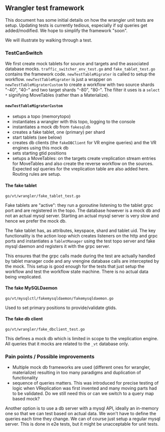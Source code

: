 ## Wrangler test framework

This document has some initial details on how the wrangler unit tests are setup. Updating tests is currently tedious,
especially if sql queries get added/modified. We hope to simplify the framework "soon".

We will illustrate by walking through a test.

### TestCanSwitch

We first create mock tablets for source and targets and the associated database mocks. `traffic_switcher_env_test.go`
and `fake_tablet_test.go` contains the framework code.  `newTestTableMigrater` is called to setup the
workflow. `newTestTableMigrater` is just a wrapper on `newTestTableMigraterCustom` to create a workflow with two source
shards "-40", "40-" and two target shards "-80", "80-". The filter it uses is a `select *` signifying MoveTables (rather
than a Materialize).

#### `newTestTableMigraterCustom`

* setups a topo (memorytopo)
* instantiates a wrangler with this topo, logging to the console
* instantiates a mock db from `fakesqldb`
* creates a fake tablet, one (primary) per shard
* start tablets (see below)
* creates db clients (the `fakeDBClient` for VR engine queries) and the VR engines using this mock db
* sets starting gtid positions
* setups a MoveTables: on the targets create vreplication stream entries for MoveTables and also create the reverse
  workflow on the sources. Expected sql queries for the vreplication table are also added here. Routing rules are setup.

#### The fake tablet

`go/vt/wrangler/fake_tablet_test.go`

Fake tablets are "active": they run a goroutine listening to the tablet grpc port and are registered in the topo. The
database however is a mock db and not an actual mysql server. Starting an actual mysql server is very slow and hence we
prefer the mock db.

The fake tablet has, as attributes, keyspace, shard and tablet uid. The key functionality is the action loop which
creates listeners on the http and grpc ports and instantiates a `TabletManager` using the test topo server and fake
mysql daemon and registers it with the grpc server.

This ensures that the grpc calls made during the test are actually handled by tablet manager code and any vrengine
database calls are intercepted by the mock. This setup is good enough for the tests that just setup the workflow and
test the workflow state machine. There is no actual data being vreplicated.

#### The fake MySQLDaemon

`go/vt/mysqlctl/fakemysqldaemon/fakemysqldaemon.go`

Used to set primary positions to provide/validate gtids.

#### The fake db client

`go/vt/wrangler/fake_dbclient_test.go`

This defines a mock db which is limited in scope to the vreplication engine. All queries that it mocks are related to
the `_vt` database only.

### Pain points / Possible improvements

* Multiple mock db frameworks are used (different ones for wrangler, materialize) resulting in too many paradigms and
  duplication of functionality
* sequence of queries matters. This was introduced for precise testing of logic when VReplication was first invented and
  many moving parts had to be validated. Do we still need this or can we switch to a query map based mock?

Another option is to use a db server with a mysql API, ideally an in-memory one so that we can test based on actual data.
We won't have to define the queries each time they change. We can of course just setup a regular mysql server.
This is done in e2e tests, but it might be unacceptable for unit tests.  

